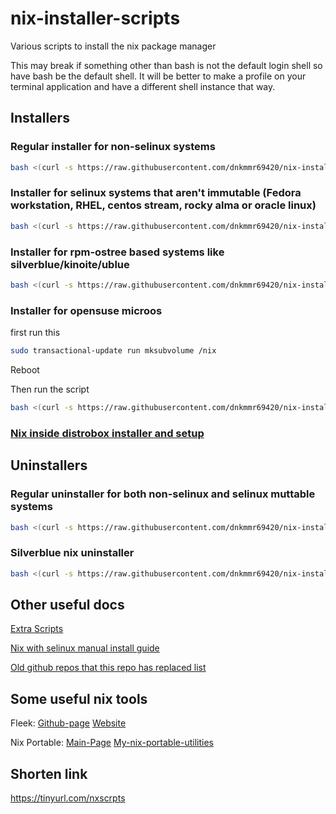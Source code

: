 # nix-installer-scripts
Various scripts to install the nix package manager

This may break if something other than bash is not the default login shell so have bash be the default shell. It will be better to make a profile on your terminal application and have a different shell instance that way.

## Installers

### Regular installer for non-selinux systems

```bash
bash <(curl -s https://raw.githubusercontent.com/dnkmmr69420/nix-installer-scripts/main/installer-scripts/regular-installer.sh)
```

### Installer for selinux systems that aren't immutable (Fedora workstation, RHEL, centos stream, rocky alma or oracle linux)

```bash
bash <(curl -s https://raw.githubusercontent.com/dnkmmr69420/nix-installer-scripts/main/installer-scripts/regular-nix-installer-selinux.sh)
```

### Installer for rpm-ostree based systems like silverblue/kinoite/ublue

```bash
bash <(curl -s https://raw.githubusercontent.com/dnkmmr69420/nix-installer-scripts/main/installer-scripts/silverblue-nix-installer.sh)
```

### Installer for opensuse microos

first run this

```bash
sudo transactional-update run mksubvolume /nix
```

Reboot

Then run the script

```bash
bash <(curl -s https://raw.githubusercontent.com/dnkmmr69420/nix-installer-scripts/main/installer-scripts/nix-microos-installer.sh)
```

### [Nix inside distrobox installer and setup](https://github.com/dnkmmr69420/nix-installer-scripts/tree/main/nix-distrobox)

## Uninstallers

### Regular uninstaller for both non-selinux and selinux muttable systems

```bash
bash <(curl -s https://raw.githubusercontent.com/dnkmmr69420/nix-installer-scripts/main/uninstaller-scripts/regular-uninstaller.sh)
```

### Silverblue nix uninstaller

```bash
bash <(curl -s https://raw.githubusercontent.com/dnkmmr69420/nix-installer-scripts/main/uninstaller-scripts/silverblue-nix-uninstaller.sh)
```

## Other useful docs

[Extra Scripts](https://github.com/dnkmmr69420/nix-installer-scripts/blob/main/docs/extra-scripts.md)

[Nix with selinux manual install guide](https://github.com/dnkmmr69420/nix-installer-scripts/blob/main/docs/selinux-nix-manual-install-guide.md)

[Old github repos that this repo has replaced list](https://github.com/dnkmmr69420/nix-installer-scripts/blob/main/docs/my-old-nix-github-repos.md)

## Some useful nix tools

Fleek: [Github-page](https://github.com/ublue-os/fleek) [Website](https://getfleek.dev/)

Nix Portable: [Main-Page](https://github.com/DavHau/nix-portable) [My-nix-portable-utilities](https://github.com/dnkmmr69420/nix-portable-utils)

## Shorten link

https://tinyurl.com/nxscrpts
